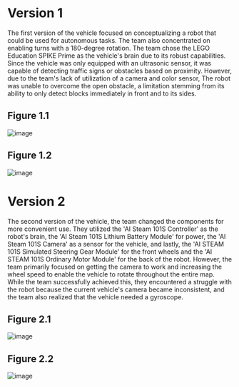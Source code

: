 # Version 1
  The first version of the vehicle focused on conceptualizing a robot that could be used for autonomous tasks. The team also concentrated on enabling turns with a 180-degree rotation. The team chose the LEGO Education SPIKE Prime as the vehicle's brain due to its robust capabilities. Since the vehicle was only equipped with an ultrasonic sensor, it was capable of detecting traffic signs or obstacles based on proximity. However, due to the team's lack of utilization of a camera and color sensor, The robot was unable to overcome the open obstacle, a limitation stemming from its ability to only detect blocks immediately in front and to its sides.

## Figure 1.1
![image](https://github.com/user-attachments/assets/eea5acf9-32f0-4c75-b0fe-50006c077c33)
## Figure 1.2
![image](https://github.com/user-attachments/assets/0134cf35-392d-4355-a112-468cd214034b)


# Version 2 
  The second version of the vehicle, the team changed the components for more convenient use. They utilized the 'AI Steam 101S Controller' as the robot's brain, the 'AI Steam 101S Lithium Battery Module' for power, the 'AI Steam 101S Camera' as a sensor for the vehicle, and lastly, the 'AI STEAM 101S Simulated Steering Gear Module' for the front wheels and the 'AI STEAM 101S Ordinary Motor Module' for the back of the robot. However, the team primarily focused on getting the camera to work and increasing the wheel speed to enable the vehicle to rotate throughout the entire map. While the team successfully achieved this, they encountered a struggle with the robot because the current vehicle's camera became inconsistent, and the team also realized that the vehicle needed a gyroscope.

## Figure 2.1
![image](https://github.com/user-attachments/assets/16136668-2859-4940-9f54-86f396fb7048)
## Figure 2.2
![image](https://github.com/user-attachments/assets/e40d5016-ba52-4022-b51f-1443b9b13f5c)


